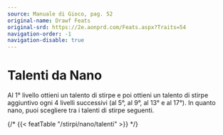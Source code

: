 ```yaml
---
source: Manuale di Gioco, pag. 52
original-name: Drawf Feats
original-srd: https://2e.aonprd.com/Feats.aspx?Traits=54
navigation-order: -1
navigation-disable: true
---
```


# Talenti da Nano

Al 1° livello ottieni un talento di stirpe e poi ottieni un talento di stirpe
aggiuntivo ogni 4 livelli successivi (al 5°, al 9°, al 13° e al 17°). In quanto
nano, puoi scegliere tra i talenti di stirpe seguenti.

{/* {{< featTable "/stirpi/nano/talenti" >}} */}
